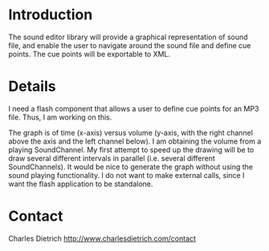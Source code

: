 # Introduction #

The sound editor library will provide a graphical representation of sound file, and enable the user to navigate around the sound file and define cue points. The cue points will be exportable to XML.


# Details #

I need a flash component that allows a user to define cue points for an MP3 file. Thus, I am working on this.

The graph is of time (x-axis) versus volume (y-axis, with the right channel above the axis and the left channel below). I am obtaining the volume from a playing SoundChannel. My first attempt to speed up the drawing will be to draw several different intervals in parallel (i.e. several different SoundChannels). It would be nice to generate the graph without using the sound playing functionality. I do not want to make external calls, since I want the flash application to be standalone.

# Contact #

Charles Dietrich
http://www.charlesdietrich.com/contact